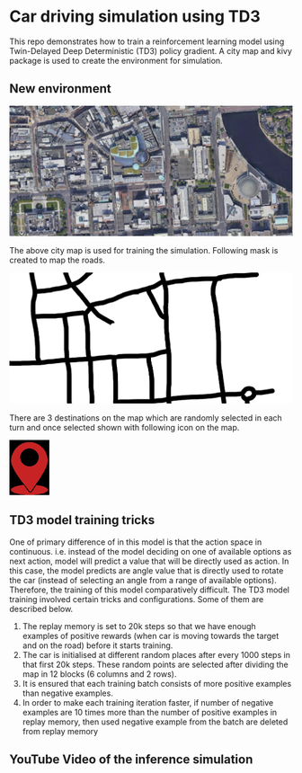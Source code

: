 # Car driving simulation using TD3 

This repo demonstrates how to train a reinforcement learning model using Twin-Delayed Deep Deterministic (TD3) policy gradient. A city map and kivy package is used to create the environment for simulation. 

## New environment 
![alt text](images_new/citymap.png)   

The above city map is used for training the simulation. Following mask is created to map the roads.   

![alt text](images_new/MASK1.png)   

There are 3 destinations on the map which are randomly selected in each turn and once selected shown with following icon on the map.   

![alt text](images_new/target.png)   

## TD3 model training tricks 

One of primary difference of in this model is that the action space in continuous. i.e. instead of the model deciding on one of available options as next action, model will predict a value that will be directly used as action. In this case, the model predicts are angle value that is directly used to rotate the car (instead of selecting an angle from a range of available options). Therefore, the training of this model comparatively difficult. The TD3 model training involved certain tricks and configurations. Some of them are described below. 
1. The replay memory is set to 20k steps so that we have enough examples of positive rewards (when car is moving towards the target and on the road) before it starts training. 
2. The car is initialised at different random places after every 1000 steps in that first 20k steps. These random points are selected after dividing the map in 12 blocks (6 columns and 2 rows). 
3. It is ensured that each training batch consists of more positive examples than negative examples. 
4. In order to make each training iteration faster, if number of negative examples are 10 times more than the number of positive examples in replay memory, then used negative example from the batch are deleted from replay memory 

## YouTube Video of the inference simulation 
 
